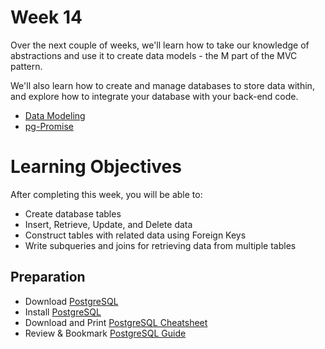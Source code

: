 # Week 14

Over the next couple of weeks, we'll learn how to take our knowledge of abstractions and use it to create data models - the M part of the MVC pattern.

We'll also learn how to create and manage databases to store data within, and explore how to integrate your database with your back-end code.

- [Data Modeling](https://learn.digitalcrafts.com/flex/lessons/databases/data-modeling/)
- [pg-Promise](https://learn.digitalcrafts.com/flex/lessons/databases/pg-promise/)


# Learning Objectives
After completing this week, you will be able to:

- Create database tables
- Insert, Retrieve, Update, and Delete data
- Construct tables with related data using Foreign Keys
- Write subqueries and joins for retrieving data from multiple tables

## Preparation

- Download [PostgreSQL](https://postgresapp.com/downloads.html)
- Install [PostgreSQL](https://www.postgresqltutorial.com/install-postgresql-macos/)
- Download and Print [PostgreSQL Cheatsheet](https://github.com/DigitalCraftsStudents/hyb-fl-11-2020-cohort/blob/main/lectures/week-14/PostgreSQL-Cheat-Sheet.pdf)
- Review & Bookmark [PostgreSQL Guide](http://postgresguide.com/)

